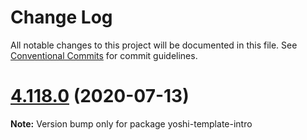 # Change Log

All notable changes to this project will be documented in this file.
See [Conventional Commits](https://conventionalcommits.org) for commit guidelines.

# [4.118.0](https://github.com/wix/yoshi/compare/v4.117.0...v4.118.0) (2020-07-13)

**Note:** Version bump only for package yoshi-template-intro
